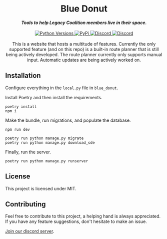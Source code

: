 <h1 align="center">Blue Donut</h1>

<div align="center">
  <strong><i>Tools to help Legacy Coalition members live in their space.</i></strong>
  <br>
  <br>

  <a href="https://github.com/Aimsucks/blue-donut/">
    <img src="https://img.shields.io/pypi/pyversions/Django?style=for-the-badge" alt="Python Versions" />
  </a>

  <a href="https://github.com/Aimsucks/blue-donut/issues">
    <img src="https://img.shields.io/github/issues/aimsucks/blue_donut?style=for-the-badge" alt="PyPi" />
  </a>

  <a href="https://discordapp.com/invite/UCK8ase">
    <img src="https://img.shields.io/discord/645977792265322506?color=%237289DA&label=DISCORD&style=for-the-badge" alt="Discord" />
  </a>

  <a href="https://github.com/Aimsucks/blue-donut/blob/master/LICENSE">
    <img src="https://img.shields.io/github/license/aimsucks/blue-donut?style=for-the-badge" alt="Discord" />
  </a>
</div>

<br>

<div align="center">
  This is a website that hosts a multitude of features. Currently the only supported feature (and on this repo) is a built-in route planner that is still being actively developed.
  The route planner currently only supports manual input. Automatic updates are being actively worked on.
</div>

## Installation

Configure everything in the `local.py` file in `blue_donut`.

Install Poetry and then install the requirements.

```commandline
poetry install
npm i
```

Make the bundle, run migrations, and populate the database.

```commandline
npm run dev

poetry run python manage.py migrate
poetry run python manage.py download_sde
```

Finally, run the server.
```commandline
poetry run python manage.py runserver
```

## License

This project is licensed under MIT.

## Contributing

Feel free to contribute to this project, a helping hand is always appreciated.
If you have any feature suggestions, don't hesitate to make an issue.

[Join our discord server](https://discordapp.com/invite/UCK8ase).
